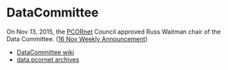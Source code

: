 # DataCommittee

On Nov 13, 2015, the [PCORnet](http://www.pcornet.org/) Council approved Russ Waitman chair of the Data Committee. ([16 Nov Weekly Announcement](https://pcornet.imeetcentral.com/pcornetmain/blogentry/42989652/))

  - [DataCommittee wiki](https://github.com/PCORnet/DataCommittee/wiki)
  - [data.pcornet archives](http://listserv.kumc.edu/pipermail/data.pcornet/)
